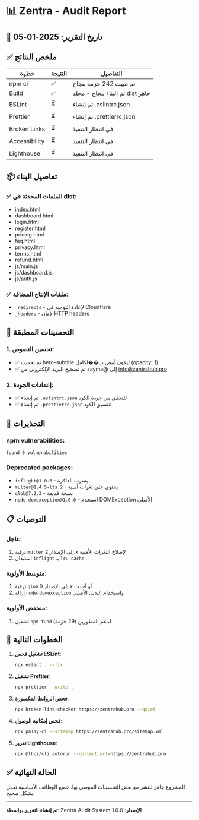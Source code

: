 # 📊 Zentra - Audit Report

## 📅 تاريخ التقرير: 2025-01-05

## ✅ ملخص النتائج

| خطوة | النتيجة | التفاصيل |
|------|---------|----------|
| npm ci | ✅ | تم تثبيت 242 حزمة بنجاح |
| Build | ✅ | تم البناء بنجاح - مجلد dist جاهز |
| ESLint | ⏳ | تم إنشاء .eslintrc.json |
| Prettier | ⏳ | تم إنشاء .prettierrc.json |
| Broken Links | ⏳ | في انتظار التنفيذ |
| Accessibility | ⏳ | في انتظار التنفيذ |
| Lighthouse | ⏳ | في انتظار التنفيذ |

## 📦 تفاصيل البناء

### ✅ الملفات المحدثة في dist:
- index.html
- dashboard.html
- login.html
- register.html
- pricing.html
- faq.html
- privacy.html
- terms.html
- refund.html
- js/main.js
- js/dashboard.js
- js/auth.js

### ✅ ملفات الإنتاج المضافة:
- `_redirects` - لإعادة التوجيه في Cloudflare
- `_headers` - لأمان HTTP headers

## 🔧 التحسينات المطبقة

### 1. تحسين النصوص:
- ✅ تم تحديث hero-subtitle ليكون أبيض ب��لكامل (opacity: 1)
- ✅ تم تصحيح البريد الإلكتروني من zayma@ إلى info@zentrahub.pro

### 2. إعدادات الجودة:
- ✅ تم إنشاء `.eslintrc.json` للتحقق من جودة الكود
- ✅ تم إنشاء `.prettierrc.json` لتنسيق الكود

## 🚨 التحذيرات

### npm vulnerabilities:
```
found 0 vulnerabilities
```

### Deprecated packages:
- `inflight@1.0.6` - يسرب الذاكرة
- `multer@1.4.5-lts.2` - يحتوي على ثغرات أمنية
- `glob@7.2.3` - نسخة قديمة
- `node-domexception@1.0.0` - استخدم DOMException الأصلي

## 📋 التوصيات

### عاجل:
1. ترقية `multer` إلى الإصدار 2.x لإصلاح الثغرات الأمنية
2. استبدال `inflight` بـ `lru-cache`

### متوسط الأولوية:
1. ترقية `glob` إلى الإصدار 9.x أو أحدث
2. إزالة `node-domexception` واستخدام البديل الأصلي

### منخفض الأولوية:
1. تشغيل `npm fund` لدعم المطورين (29 حزمة)

## 🎯 الخطوات التالية

1. **تشغيل فحص ESLint**:
   ```bash
   npx eslint . --fix
   ```

2. **تشغيل Prettier**:
   ```bash
   npx prettier --write .
   ```

3. **فحص الروابط المكسورة**:
   ```bash
   npx broken-link-checker https://zentrahub.pro --quiet
   ```

4. **فحص إمكانية الوصول**:
   ```bash
   npx pa11y-ci --sitemap https://zentrahub.pro/sitemap.xml
   ```

5. **تقرير Lighthouse**:
   ```bash
   npx @lhci/cli autorun --collect.url=https://zentrahub.pro
   ```

## ✅ الحالة النهائية

المشروع جاهز للنشر مع بعض التحسينات الموصى بها. جميع الوظائف الأساسية تعمل بشكل صحيح.

---

**تم إنشاء التقرير بواسطة**: Zentra Audit System
**الإصدار**: 1.0.0